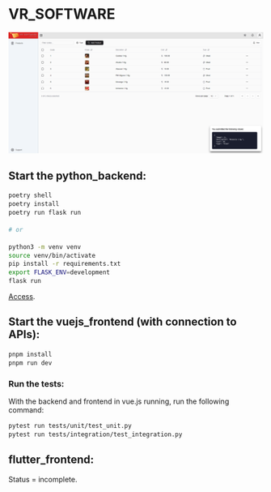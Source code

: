 # VR_SOFTWARE

![Working](./working.png)

## Start the python_backend:
```bash
poetry shell
poetry install
poetry run flask run

# or

python3 -m venv venv
source venv/bin/activate
pip install -r requirements.txt
export FLASK_ENV=development
flask run
```

<a href="http://127.0.0.1:5000/get_products" target="_blank">Access</a>.

## Start the vuejs_frontend (with connection to APIs):
```bash
pnpm install
pnpm run dev
```

### Run the tests:

With the backend and frontend in vue.js running, run the following command:

```bash
pytest run tests/unit/test_unit.py
pytest run tests/integration/test_integration.py
```

## flutter_frontend:

Status = incomplete.